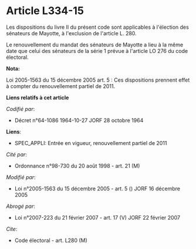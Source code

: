 # Article L334-15

Les dispositions du livre II du présent code sont applicables à l'élection des sénateurs de Mayotte, à l'exclusion de
l'article L. 280.

Le renouvellement du mandat des sénateurs de Mayotte a lieu à la même date que celui des sénateurs de la série 1 prévue à
l'article LO 276 du code électoral.

**Nota:**

Loi 2005-1563 du 15 décembre 2005 art. 5 : Ces dispositions prennent effet à compter du renouvellement partiel de 2011.

**Liens relatifs à cet article**

_Codifié par_:

  - Décret n°64-1086 1964-10-27 JORF 28 octobre 1964

**Liens**:

  - SPEC_APPLI: Entrée en vigueur, renouvellement partiel de 2011

_Cité par_:

  - Ordonnance n°98-730 du 20 août 1998 - art. 21 (M)

_Modifié par_:

  - Loi n°2005-1563 du 15 décembre 2005 - art. 5 () JORF 16 décembre 2005

_Abrogé par_:

  - Loi n°2007-223 du 21 février 2007 - art. 17 (V) JORF 22 février 2007

_Cite_:

  - Code électoral - art. L280 (M)
